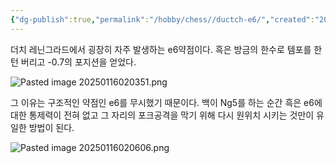 ```yaml
---
{"dg-publish":true,"permalink":"/hobby/chess//ductch-e6/","created":"2025-01-16T02:03:39.000+09:00","updated":"2025-01-17T00:24:29.000+09:00"}
---
```


더치 레닌그라드에서 굉장히 자주 발생하는 e6약점이다.
흑은 방금의 한수로 템포를 한턴 버리고 -0.7의 포지션을 얻었다.

![Pasted image 20250116020351.png](/img/user/z-Attached%20Files/Pasted%20image%2020250116020351.png)

그 이유는 구조적인 약점인 e6를 무시했기 때문이다.
백이 Ng5를 하는 순간 흑은 e6에 대한 통제력이 전혀 없고 그 자리의 포크공격을 막기 위해 다시 원위치 시키는 것만이 유일한 방법이 된다.


![Pasted image 20250116020606.png](/img/user/z-Attached%20Files/Pasted%20image%2020250116020606.png)